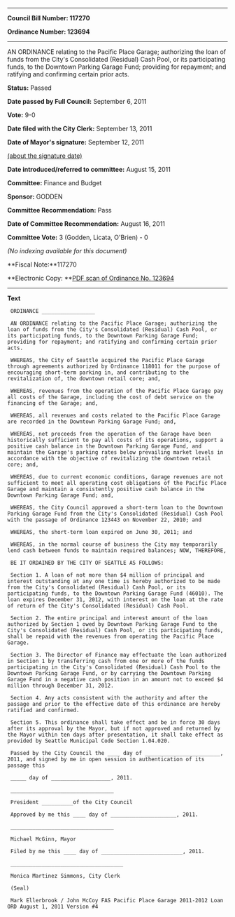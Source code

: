 

********

**Council Bill Number: 117270**
   
**Ordinance Number: 123694**
********

 AN ORDINANCE relating to the Pacific Place Garage; authorizing the loan of funds from the City's Consolidated (Residual) Cash Pool, or its participating funds, to the Downtown Parking Garage Fund; providing for repayment; and ratifying and confirming certain prior acts.

**Status:** Passed
   
**Date passed by Full Council:** September 6, 2011
   
**Vote:** 9-0
   
**Date filed with the City Clerk:** September 13, 2011
   
**Date of Mayor's signature:** September 12, 2011
   
[(about the signature date)](/~public/approvaldate.htm)
   
   
   
**Date introduced/referred to committee:** August 15, 2011
   
**Committee:** Finance and Budget
   
**Sponsor:** GODDEN
   
**Committee Recommendation:** Pass
   
**Date of Committee Recommendation:** August 16, 2011
   
**Committee Vote:** 3 (Godden, Licata, O'Brien) - 0
   
   
_(No indexing available for this document)_

**Fiscal Note:**117270

**Electronic Copy: **[PDF scan of Ordinance No. 123694](/~archives/Ordinances/Ord_123694.pdf)

********

**Text**
   
```
 ORDINANCE _________________

 AN ORDINANCE relating to the Pacific Place Garage; authorizing the loan of funds from the City's Consolidated (Residual) Cash Pool, or its participating funds, to the Downtown Parking Garage Fund; providing for repayment; and ratifying and confirming certain prior acts.

 WHEREAS, the City of Seattle acquired the Pacific Place Garage through agreements authorized by Ordinance 118011 for the purpose of encouraging short-term parking in, and contributing to the revitalization of, the downtown retail core; and,

 WHEREAS, revenues from the operation of the Pacific Place Garage pay all costs of the Garage, including the cost of debt service on the financing of the Garage; and,

 WHEREAS, all revenues and costs related to the Pacific Place Garage are recorded in the Downtown Parking Garage Fund; and,

 WHEREAS, net proceeds from the operation of the Garage have been historically sufficient to pay all costs of its operations, support a positive cash balance in the Downtown Parking Garage Fund, and maintain the Garage's parking rates below prevailing market levels in accordance with the objective of revitalizing the downtown retail core; and,

 WHEREAS, due to current economic conditions, Garage revenues are not sufficient to meet all operating cost obligations of the Pacific Place Garage and maintain a consistently positive cash balance in the Downtown Parking Garage Fund; and,

 WHEREAS, the City Council approved a short-term loan to the Downtown Parking Garage Fund from the City's Consolidated (Residual) Cash Pool with the passage of Ordinance 123443 on November 22, 2010; and

 WHEREAS, the short-term loan expired on June 30, 2011; and

 WHEREAS, in the normal course of business the City may temporarily lend cash between funds to maintain required balances; NOW, THEREFORE,

 BE IT ORDAINED BY THE CITY OF SEATTLE AS FOLLOWS:

 Section 1. A loan of not more than $4 million of principal and interest outstanding at any one time is hereby authorized to be made from the City's Consolidated (Residual) Cash Pool, or its participating funds, to the Downtown Parking Garage Fund (46010). The loan expires December 31, 2012, with interest on the loan at the rate of return of the City's Consolidated (Residual) Cash Pool.

 Section 2. The entire principal and interest amount of the loan authorized by Section 1 owed by Downtown Parking Garage Fund to the City's Consolidated (Residual) Cash Pool, or its participating funds, shall be repaid with the revenues from operating the Pacific Place Garage.

 Section 3. The Director of Finance may effectuate the loan authorized in Section 1 by transferring cash from one or more of the funds participating in the City's Consolidated (Residual) Cash Pool to the Downtown Parking Garage Fund, or by carrying the Downtown Parking Garage Fund in a negative cash position in an amount not to exceed $4 million through December 31, 2012.

 Section 4. Any acts consistent with the authority and after the passage and prior to the effective date of this ordinance are hereby ratified and confirmed.

 Section 5. This ordinance shall take effect and be in force 30 days after its approval by the Mayor, but if not approved and returned by the Mayor within ten days after presentation, it shall take effect as provided by Seattle Municipal Code Section 1.04.020.

 Passed by the City Council the ____ day of ________________________, 2011, and signed by me in open session in authentication of its passage this

 _____ day of ___________________, 2011.

 _________________________________

 President __________of the City Council

 Approved by me this ____ day of _____________________, 2011.

 _________________________________

 Michael McGinn, Mayor

 Filed by me this ____ day of __________________________, 2011.

 ____________________________________

 Monica Martinez Simmons, City Clerk

 (Seal)

 Mark Ellerbrook / John McCoy FAS Pacific Place Garage 2011-2012 Loan ORD August 1, 2011 Version #4

```
